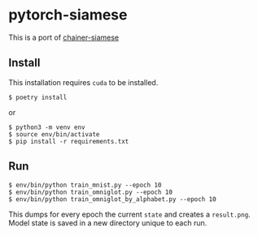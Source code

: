 # pytorch-siamese

This is a port of [chainer-siamese](https://github.com/mitmul/chainer-siamese)

## Install

This installation requires `cuda` to be installed. 

```
$ poetry install
```

or

```
$ python3 -m venv env
$ source env/bin/activate
$ pip install -r requirements.txt
```

## Run

```
$ env/bin/python train_mnist.py --epoch 10
$ env/bin/python train_omniglot.py --epoch 10
$ env/bin/python train_omniglot_by_alphabet.py --epoch 10
```

This dumps for every epoch the current `state` and creates a `result.png`. Model
state is saved in a new directory unique to each run.
